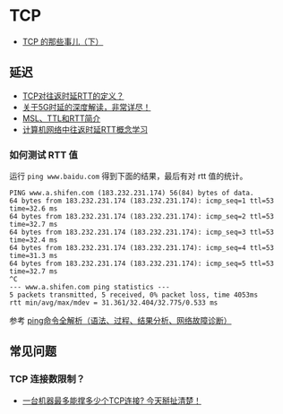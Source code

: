 # TCP

- [TCP 的那些事儿（下）](https://coolshell.cn/articles/11609.html)

## 延迟

- [TCP对往返时延RTT的定义？](https://www.zhihu.com/question/39244840)
- [关于5G时延的深度解读，非常详尽！](https://cloud.tencent.com/developer/article/1491672)
- [MSL、TTL和RTT简介](https://www.cnblogs.com/tomato0906/articles/4696792.html)
- [计算机网络中往返时延RTT概念学习](https://blog.csdn.net/wangjianno2/article/details/50572351)

### 如何测试 RTT 值

运行 `ping www.baidu.com` 得到下面的结果，最后有对 rtt 值的统计。

```
PING www.a.shifen.com (183.232.231.174) 56(84) bytes of data.
64 bytes from 183.232.231.174 (183.232.231.174): icmp_seq=1 ttl=53 time=32.6 ms
64 bytes from 183.232.231.174 (183.232.231.174): icmp_seq=2 ttl=53 time=32.7 ms
64 bytes from 183.232.231.174 (183.232.231.174): icmp_seq=3 ttl=53 time=32.4 ms
64 bytes from 183.232.231.174 (183.232.231.174): icmp_seq=4 ttl=53 time=31.3 ms
64 bytes from 183.232.231.174 (183.232.231.174): icmp_seq=5 ttl=53 time=32.7 ms
^C
--- www.a.shifen.com ping statistics ---
5 packets transmitted, 5 received, 0% packet loss, time 4053ms
rtt min/avg/max/mdev = 31.361/32.404/32.775/0.533 ms
```

参考 [ping命令全解析（语法、过程、结果分析、网络故障诊断）](http://witmax.cn/ping.html#5)

## 常见问题

### TCP 连接数限制？

- [一台机器最多能撑多少个TCP连接? 今天掰扯清楚！](https://zhuanlan.zhihu.com/p/290651392)